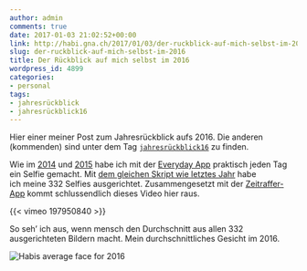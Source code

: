 ```yaml
---
author: admin
comments: true
date: 2017-01-03 21:02:52+00:00
link: http://habi.gna.ch/2017/01/03/der-ruckblick-auf-mich-selbst-im-2016/
slug: der-ruckblick-auf-mich-selbst-im-2016
title: Der Rückblick auf mich selbst im 2016
wordpress_id: 4899
categories:
- personal
tags:
- jahresrückblick
- jahresrückblick16
---
```


Hier einer meiner Post zum Jahresrückblick aufs 2016. Die anderen (kommenden) sind unter dem Tag [`jahresrückblick16`](http://habi.gna.ch/tag/jahresruckblick16) zu finden.

Wie im [2014](http://habi.gna.ch/2015/01/10/jahresruckblick-auf-mich-selbst) und [2015](http://habi.gna.ch/2016/01/11/der-ruckblick-auf-mich-selbst-im-2015/) habe ich mit der [Everyday App](http://everyday-app.com) praktisch jeden Tag ein Selfie gemacht. Mit [dem gleichen Skript wie letztes Jahr](https://github.com/habi/facealign/commits/master) habe ich meine 332 Selfies ausgerichtet. Zusammengesetzt mit der [Zeitraffer-App](https://itunes.apple.com/ch/app/zeitraffer/id572526628) kommt schlussendlich dieses Video hier raus.

{{< vimeo 197950840 >}}

So seh’ ich aus, wenn mensch den Durchschnitt aus allen 332 ausgerichteten Bildern macht. Mein durchschnittliches Gesicht im 2016.

![Habis average face for 2016](http://habi.gna.ch/wp-content/uploads/2017/01/AVG_out_Habi_2016.jpg)
